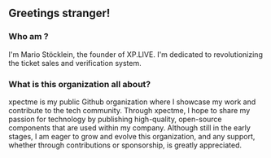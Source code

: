 ## Greetings stranger!

### Who am ?

I'm Mario Stöcklein, the founder of XP.LIVE. I'm dedicated to revolutionizing the ticket sales and verification system.

### What is this organization all about?

xpectme is my public Github organization where I showcase my work and contribute to the tech community. Through xpectme, I hope to share my passion for technology by publishing high-quality, open-source components that are used within my company. Although still in the early stages, I am eager to grow and evolve this organization, and any support, whether through contributions or sponsorship, is greatly appreciated.
